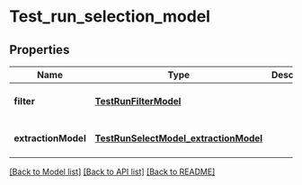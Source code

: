 # Test_run_selection_model
## Properties

| Name | Type | Description | Notes |
|------------ | ------------- | ------------- | -------------|
| **filter** | [**TestRunFilterModel**](TestRunFilterModel.md) |  | [optional] [default to null] |
| **extractionModel** | [**TestRunSelectModel_extractionModel**](TestRunSelectModel_extractionModel.md) |  | [optional] [default to null] |

[[Back to Model list]](../README.md#documentation-for-models) [[Back to API list]](../README.md#documentation-for-api-endpoints) [[Back to README]](../README.md)


